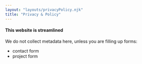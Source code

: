 ```yaml
---
layout: "layouts/privacyPolicy.njk"
title: "Privacy & Policy"
---
```

#### This website is streamlined

We do not collect metadata here, unless you are filling up forms:
 - contact form
 - project form
